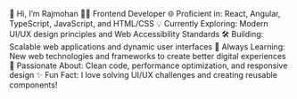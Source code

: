 👋 Hi, I’m Rajmohan
🧑‍💻 Frontend Developer
🌐 Proficient in: React, Angular, TypeScript, JavaScript, and HTML/CSS
💡 Currently Exploring: Modern UI/UX design principles and Web Accessibility Standards
🛠️ Building: Scalable web applications and dynamic user interfaces
📖 Always Learning: New web technologies and frameworks to create better digital experiences
🎯 Passionate About: Clean code, performance optimization, and responsive design
✨ Fun Fact: I love solving UI/UX challenges and creating reusable components!

<!---
Rajmohan93/Rajmohan93 is a ✨ special ✨ repository because its `README.md` (this file) appears on your GitHub profile.
You can click the Preview link to take a look at your changes.
--->

